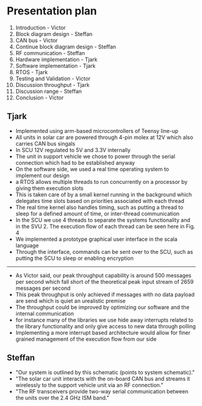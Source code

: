 # Presentation plan 

1. Introduction - Victor
2. Block diagram design - Steffan
3. CAN bus - Victor
4. Continue block diagram design - Steffan
5. RF communication - Steffan
6. Hardware implementation - Tjark
7. Software implementation - Tjark
8. RTOS - Tjark
9. Testing and Validation - Victor
10. Discussion throughput - Tjark
11. Discussion range - Steffan 
12. Conclusion - Victor 

## Tjark
- Implemented using arm-based microcontrollers of Teensy line-up
- All units in solar car are powered through 4-pin molex at 12V which also carries CAN bus singals
- In SCU 12V regulated to 5V and 3.3V internally
- The unit in support vehicle we chose to power through the serial connection which had to be established anyway
- On the software side, we used a real time operating system to implement our design
- a RTOS allows multiple threads to run concurrently on a processor by giving them execution slots
- This is taken care of by a small kernel running in the background which delegates time slots based on priorities associated with each thread
- The real time kernel also handles timing, such as putting a thread to sleep for a defined amount of time, or inter-thread communication
- In the SCU we use 4 threads to separate the systems functionality and in the SVU 2. The execution flow of each thread can be seen here in Fig. 4
- We implemented a prototype graphical user interface in the scala language
- Through the interface, commands can be sent over to the SCU, such as putting the SCU to sleep or enabling encryption

---

- As Victor said, our peak throughput capability is around 500 messages per second which fall short of the theoretical peak input stream of 2659 messages per second
- This peak throughput is only achieved if messages with no data payload are send which is quiet an urealistic premise
- The throughput could be improved by optimizing our software and the internal communication
- for instance many of the libraries we use hide away interrupts related to the library functionality and only give access to new data through polling
- Implementing a more interrupt based architecture would allow for finer grained management of the execution flow from our side

## Steffan
- "Our system is outlined by this schematic (points to system schematic)." 
- "The solar car unit interacts with the on-board CAN bus and streams it wirelessly to the support vehicle unit via an RF connection."
- "The RF transceivers provide two-way serial communication between the units over the 2.4 GHz ISM band."
